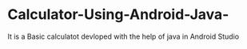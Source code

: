 # Calculator-Using-Android-Java-
It is a Basic calculatot devloped with the help of java in Android Studio
